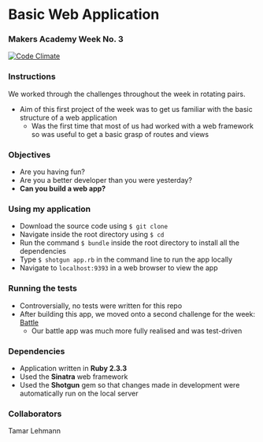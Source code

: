 # Basic Web Application
### Makers Academy Week No. 3

[![Code Climate](https://codeclimate.com/github/KatHicks/web_app/badges/gpa.svg)](https://codeclimate.com/github/KatHicks/web_app)

### Instructions

We worked through the challenges throughout the week in rotating pairs.

* Aim of this first project of the week was to get us familiar with the basic structure of a web application
  * Was the first time that most of us had worked with a web framework so was useful to get a basic grasp of routes and views

### Objectives

* Are you having fun?
* Are you a better developer than you were yesterday?
* **Can you build a web app?**

### Using my application

* Download the source code using `$ git clone`
* Navigate inside the root directory using `$ cd`
* Run the command `$ bundle` inside the root directory to install all the dependencies
* Type `$ shotgun app.rb` in the command line to run the app locally
* Navigate to `localhost:9393` in a web browser to view the app

### Running the tests

* Controversially, no tests were written for this repo
* After building this app, we moved onto a second challenge for the week: [Battle](https://github.com/KatHicks/battle)
  * Our battle app was much more fully realised and was test-driven

### Dependencies

* Application written in **Ruby 2.3.3**
* Used the **Sinatra** web framework
* Used the **Shotgun** gem so that changes made in development were automatically run on the local server

### Collaborators

Tamar Lehmann
